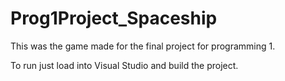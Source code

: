 # Prog1Project_Spaceship
This was the game made for the final project for programming 1.

To run just load into Visual Studio and build the project.
